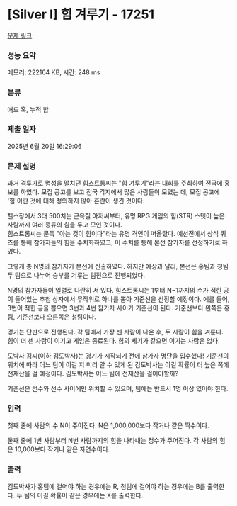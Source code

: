 # [Silver I] 힘 겨루기 - 17251 

[문제 링크](https://www.acmicpc.net/problem/17251) 

### 성능 요약

메모리: 222164 KB, 시간: 248 ms

### 분류

애드 혹, 누적 합

### 제출 일자

2025년 6월 20일 16:29:06

### 문제 설명

<p>과거 격투가로 명성을 떨치던 힘스트롱씨는 "힘 겨루기"라는 대회를 주최하여 전국에 홍보를 하였다. 모집 공고를 보고 전국 각지에서 많은 사람들이 모였는 데, 모집 공고에 '힘'이란 것에 대해 정의하지 않아 혼란이 생긴 것이다.</p>

<p>헬스장에서 3대 500치는 근육질 아저씨부터, 유명 RPG 게임의 힘(STR) 스탯이 높은 사람까지 여러 종류의 힘을 두고 모인 것이다.<br>
힘스트롱씨는 문득 "아는 것이 힘이다"라는 유명 격언이 떠올랐다. 예선전에서 상식 퀴즈를 통해 참가자들의 힘을 수치화하였고, 이 수치를 통해 본선 참가자를 선정하기로 하였다.</p>

<p>그렇게 총 N명의 참가자가 본선에 진출하였다. 하지만 예상과 달리, 본선은 홍팀과 청팀 두 팀으로 나누어 승부를 겨루는 팀전으로 진행되었다.</p>

<p>N명의 참가자들이 일렬로 나란히 서 있다. 힘스트롱씨는 1부터 N−1까지의 수가 적힌 공이 들어있는 추첨 상자에서 무작위로 하나를 뽑아 기준선을 선정할 예정이다. 예를 들어, 3번이 적힌 공을 뽑으면 3번과 4번 참가자 사이가 기준선이 된다. 기준선보다 왼쪽은 홍팀, 기준선보다 오른쪽은 청팀이다.</p>

<p>경기는 단판으로 진행된다. 각 팀에서 가장 센 사람이 나온 후, 두 사람이 힘을 겨룬다. 힘이 더 센 사람이 이기고 게임은 종료된다. 힘의 세기가 같으면 이기는 사람은 없다.</p>

<p>도박사 김씨(이하 김도박사)는 경기가 시작되기 전에 참가자 명단을 입수했다! 기준선의 위치에 따라 어느 팀이 이길 지 미리 알 수 있게 된 김도박사는 이길 확률이 더 높은 쪽에 전재산을 걸 예정이다. 김도박사는 어느 팀에 전재산을 걸어야할까?</p>

<p>기준선은 선수와 선수 사이에만 위치할 수 있으며, 팀에는 반드시 1명 이상 있어야 한다.</p>

### 입력 

 <p>첫째 줄에 사람의 수 N이 주어진다. N은 1,000,000보다 작거나 같은 짝수이다.</p>

<p>둘째 줄에 1번 사람부터 N번 사람까지의 힘을 나타내는 정수가 주어진다. 각 사람의 힘은 10,000보다 작거나 같은 자연수이다.</p>

### 출력 

 <p>김도박사가 홍팀에 걸어야 하는 경우에는 R, 청팀에 걸어야 하는 경우에는 B를 출력한다. 두 팀의 이길 확률이 같은 경우에는 X를 출력한다.</p>


